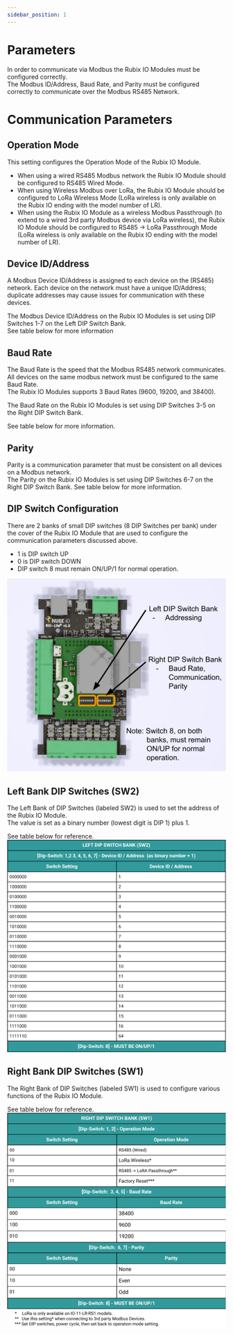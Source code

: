 ```yaml
---
sidebar_position: 1
---
```



# Parameters



In order to communicate via Modbus the Rubix IO Modules must be configured correctly.   
The Modbus ID/Address, Baud Rate, and Parity must be configured correctly to communicate over the Modbus RS485 Network. 



# Communication Parameters 

## Operation Mode

This setting configures the Operation Mode of the Rubix IO Module.
* When using a wired RS485 Modbus network the Rubix IO Module should be configured to RS485 Wired Mode.
* When using Wireless Modbus over LoRa, the Rubix IO Module should be configured to LoRa Wireless Mode (LoRa wireless is only available on the Rubix IO ending with the model number of LR).
* When using the Rubix IO Module as a wireless Modbus Passthrough (to extend to a wired 3rd party Modbus device via LoRa wireless), the Rubix IO Module should be configured to RS485 -> LoRa Passthrough Mode (LoRa wireless is only available on the Rubix IO ending with the model number of LR).


## Device ID/Address
A Modbus Device ID/Address is assigned to each device on the (RS485) network.  Each device on the network must have a unique ID/Address; duplicate addresses may cause issues for communication with these devices.

The Modbus Device ID/Address on the Rubix IO Modules is set using DIP Switches 1-7 on the Left DIP Switch Bank.  
See table below for more information

## Baud Rate
The Baud Rate is the speed that the Modbus RS485 network communicates.  
All devices on the same modbus network must be configured to the same Baud Rate.  
The Rubix IO Modules supports 3 Baud Rates (9600, 19200, and 38400).

The Baud Rate on the Rubix IO Modules is set using DIP Switches 3-5 on the Right DIP Switch Bank.  

See table below for more information.

## Parity
Parity is a communication parameter that must be consistent on all devices on a Modbus network.  
The Parity on the Rubix IO Modules is set using DIP Switches 6-7 on the Right DIP Switch Bank.  See table below for more information.

## DIP Switch Configuration
There are 2 banks of small DIP switches (8 DIP Switches per bank) under the cover of the Rubix IO Module that are used to configure the communication parameters discussed above.

* 1 is DIP switch UP
* 0 is DIP switch DOWN
* DIP switch 8 must remain ON/UP/1 for normal operation.


![dips.png](img/dips.png)

## Left Bank DIP Switches (SW2)
The Left Bank of DIP Switches (labeled SW2) is used to set the address of the Rubix IO Module.  
The value is set as a binary number (lowest digit is DIP 1) plus 1.  

See table below for reference.  
![left-dip.png](img/left-dip.png)

## Right Bank DIP Switches (SW1)
The Right Bank of DIP Switches (labeled SW1) is used to configure various functions of the Rubix IO Module.  

See table below for reference.  
![right-dip.png](img/right-dip.png)
